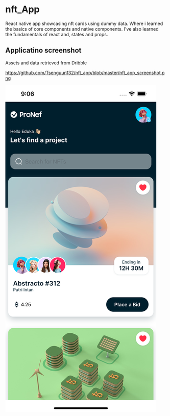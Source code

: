 # nft_App

React native app showcasing nft cards using dummy data. Where i learned the basics of core components and native components. I've also learned the 
fundamentals of react and, states and props. 

## Applicatino screenshot

Assets and data retrieved from Dribble


https://github.com/Tsenguun132/nft_app/blob/master/nft_app_screenshot.png

![App screenshot](https://github.com/Tsenguun132/nft_app/blob/master/nft_app_screenshot.png)

